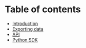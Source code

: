 # Table of contents

* [Introduction](README.md)
* [Exporting data](export.md)
* [API](api.md)
* [Python SDK](python-sdk.md)

